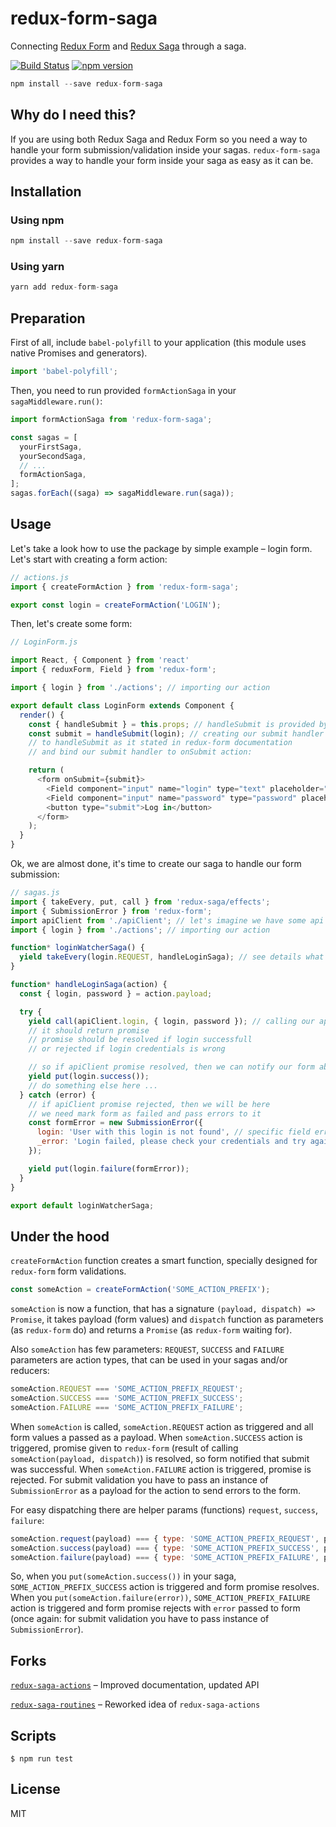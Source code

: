 # redux-form-saga
Connecting [Redux Form](https://github.com/erikras/redux-form) and [Redux Saga](https://github.com/yelouafi/redux-saga) through a saga.

[![Build Status](https://travis-ci.org/mhssmnn/redux-form-saga.svg)](https://travis-ci.org/mhssmnn/redux-form-saga) [![npm version](https://badge.fury.io/js/redux-form-saga.svg)](http://badge.fury.io/js/redux-form-saga)

```javascript
npm install --save redux-form-saga
```

## Why do I need this?

If you are using both Redux Saga and Redux Form so you need a way to handle your form submission/validation inside your sagas. `redux-form-saga` provides a way to handle your form inside your saga as easy as it can be.

## Installation

### Using npm
```javascript
npm install --save redux-form-saga
```

### Using yarn
```javascript
yarn add redux-form-saga
```

## Preparation

First of all, include `babel-polyfill` to your application (this module uses native Promises and generators).

```javascript
import 'babel-polyfill';
```

Then, you need to run provided `formActionSaga`  in your `sagaMiddleware.run()`:

```javascript
import formActionSaga from 'redux-form-saga';

const sagas = [
  yourFirstSaga,
  yourSecondSaga,
  // ...
  formActionSaga,
];
sagas.forEach((saga) => sagaMiddleware.run(saga));
```

## Usage

Let's take a look how to use the package by simple example – login form.
Let's start with creating a form action:

```javascript
// actions.js
import { createFormAction } from 'redux-form-saga';

export const login = createFormAction('LOGIN');
```

Then, let's create some form:

```javascript
// LoginForm.js

import React, { Component } from 'react'
import { reduxForm, Field } from 'redux-form';

import { login } from './actions'; // importing our action

export default class LoginForm extends Component {
  render() {
    const { handleSubmit } = this.props; // handleSubmit is provided by reduxForm
    const submit = handleSubmit(login); // creating our submit handler by passing our action
    // to handleSubmit as it stated in redux-form documentation
    // and bind our submit handler to onSubmit action:

    return (
      <form onSubmit={submit}>
        <Field component="input" name="login" type="text" placeholder="Login" />
        <Field component="input" name="password" type="password" placeholder="Password" />
        <button type="submit">Log in</button>
      </form>
    );
  }
}
```

Ok, we are almost done, it's time to create our saga to handle our form submission:

```javascript
// sagas.js
import { takeEvery, put, call } from 'redux-saga/effects';
import { SubmissionError } from 'redux-form';
import apiClient from './apiClient'; // let's imagine we have some api client
import { login } from './actions'; // importing our action

function* loginWatcherSaga() {
  yield takeEvery(login.REQUEST, handleLoginSaga); // see details what is REQUEST param below
}

function* handleLoginSaga(action) {
  const { login, password } = action.payload;

  try {
    yield call(apiClient.login, { login, password }); // calling our api method
    // it should return promise
    // promise should be resolved if login successfull
    // or rejected if login credentials is wrong

    // so if apiClient promise resolved, then we can notify our form about successful response
    yield put(login.success());
    // do something else here ...
  } catch (error) {
    // if apiClient promise rejected, then we will be here
    // we need mark form as failed and pass errors to it
    const formError = new SubmissionError({
      login: 'User with this login is not found', // specific field error
      _error: 'Login failed, please check your credentials and try again', // global form error
    });

    yield put(login.failure(formError));
  }
}

export default loginWatcherSaga;
```

## Under the hood

`createFormAction` function creates a smart function, specially designed for `redux-form` form validations.

```javascript
const someAction = createFormAction('SOME_ACTION_PREFIX');
```

`someAction` is now a function, that has a signature `(payload, dispatch) => Promise`, it takes payload (form values) and `dispatch` function as parameters (as `redux-form` do) and returns a `Promise` (as `redux-form` waiting for).

Also `someAction` has few parameters: `REQUEST`, `SUCCESS` and `FAILURE` parameters are action types, that can be used in your sagas and/or reducers:

```javascript
someAction.REQUEST === 'SOME_ACTION_PREFIX_REQUEST';
someAction.SUCCESS === 'SOME_ACTION_PREFIX_SUCCESS';
someAction.FAILURE === 'SOME_ACTION_PREFIX_FAILURE';
```

When `someAction` is called, `someAction.REQUEST` action as triggered and all form values a passed as a payload.
When `someAction.SUCCESS` action is triggered, promise given to `redux-form` (result of calling `someAction(payload, dispatch)`) is resolved, so form notified that submit was successful.
When `someAction.FAILURE` action is triggered, promise is rejected. For submit validation you have to pass an instance of `SubmissionError` as a payload for the action to send errors to the form.

For easy dispatching there are helper params (functions) `request`, `success`, `failure`:

```javascript
someAction.request(payload) === { type: 'SOME_ACTION_PREFIX_REQUEST', payload };
someAction.success(payload) === { type: 'SOME_ACTION_PREFIX_SUCCESS', payload };
someAction.failure(payload) === { type: 'SOME_ACTION_PREFIX_FAILURE', payload };
```

So, when you `put(someAction.success())` in your saga, `SOME_ACTION_PREFIX_SUCCESS` action is triggered and form promise resolves. When you `put(someAction.failure(error))`, `SOME_ACTION_PREFIX_FAILURE` action is triggered and form promise rejects with `error` passed to form (once again: for submit validation you have to pass instance of `SubmissionError`).

## Forks
[`redux-saga-actions`](https://github.com/afitiskin/redux-saga-actions) – Improved documentation, updated API

[`redux-saga-routines`](https://github.com/afitiskin/redux-saga-routines) – Reworked idea of `redux-saga-actions`

## Scripts

```
$ npm run test
```

## License

MIT
